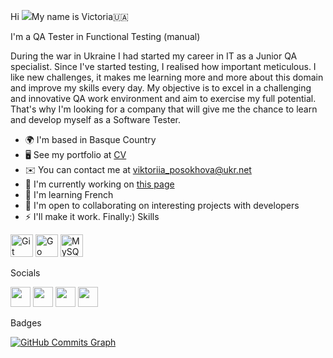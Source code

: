 Hi ![](https://user-images.githubusercontent.com/18350557/176309783-0785949b-9127-417c-8b55-ab5a4333674e.gif)My name is Victoria🇺🇦

I'm a QA Tester in Functional Testing (manual)

During the war in Ukraine I had started my career in IT as a Junior QA specialist. Since I've started testing, I realised how important meticulous. I like new challenges, it makes me learning more and more about this domain and improve my skills every day. My objective is to excel in a challenging and innovative QA work environment and aim to exercise my full potential. That's why I'm looking for a company that will give me the chance to learn and develop myself as a Software Tester.  
* 🌍  I'm based in Basque Country 
* 🖥️  See my portfolio at [CV](http://docs.google.com/document/d/11uVOfJlezbfwxcJq3bEN7FF76iiJlO6r6R6XCQUM-rQ/edit?usp=sharing) 
* ✉️  You can contact me at [viktoriia\_posokhova@ukr.net](mailto:viktoriia_posokhova@ukr.net) 
* 🚀  I'm currently working on [this page](http://github.com/VictoryUA) 
* 🧠  I'm learning French 
* 🤝  I'm open to collaborating on interesting projects with developers 
* ⚡  I'll make it work. Finally:)
Skills  

<p align="left"> <a href="https://git-scm.com/" target="_blank" rel="noreferrer"><img src="https://raw.githubusercontent.com/danielcranney/readme-generator/main/public/icons/skills/git-colored.svg" width="36" height="36" alt="Git" /></a> <a href="https://go.dev/doc/" target="_blank" rel="noreferrer"><img src="https://raw.githubusercontent.com/danielcranney/readme-generator/main/public/icons/skills/go-colored.svg" width="36" height="36" alt="Go" /></a> <a href="https://www.mysql.com/" target="_blank" rel="noreferrer"><img src="https://raw.githubusercontent.com/danielcranney/readme-generator/main/public/icons/skills/mysql-colored.svg" width="36" height="36" alt="MySQL" /></a> </p> 
Socials  <p align="left"> <a href="https://www.facebook.com/profile.php?id=100085935053002" target="_blank" rel="noreferrer"><img src="https://raw.githubusercontent.com/danielcranney/readme-generator/main/public/icons/socials/facebook.svg" width="32" height="32" /></a> <a href="https://www.github.com/VictoryUA" target="_blank" rel="noreferrer"><img src="https://raw.githubusercontent.com/danielcranney/readme-generator/main/public/icons/socials/github.svg" width="32" height="32" /></a> <a href="http://www.instagram.com/me.as.vi" target="_blank" rel="noreferrer"><img src="https://raw.githubusercontent.com/danielcranney/readme-generator/main/public/icons/socials/instagram.svg" width="32" height="32" /></a> <a href="https://www.linkedin.com/in/victoria-posokhova-177400239" target="_blank" rel="noreferrer"><img src="https://raw.githubusercontent.com/danielcranney/readme-generator/main/public/icons/socials/linkedin.svg" width="32" height="32" /></a></p>
Badges

<a href="http://www.github.com/VictoryUA"><img src="https://github-readme-activity-graph.cyclic.app/graph?username=VictoryUA&bg_color=1c1917&color=ffffff&line=facc15&point=ffffff&area_color=1c1917&area=true&hide_border=true&custom_title=GitHub%20Commits%20Graph" alt="GitHub Commits Graph" /></a>
